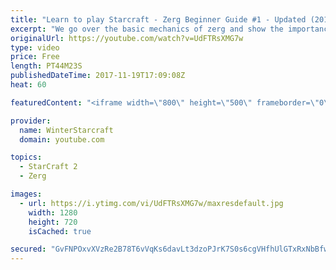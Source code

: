 ```yaml
---
title: "Learn to play Starcraft - Zerg Beginner Guide #1 - Updated (2017)"
excerpt: "We go over the basic mechanics of zerg and show the importance of understanding at least some of what your opponent is doing.  This guide is meant for players with an understanding of the objectives of starcraft but without any strong direction or gameplan, especially for each specific race! -- Watch"
originalUrl: https://youtube.com/watch?v=UdFTRsXMG7w
type: video
price: Free
length: PT44M23S
publishedDateTime: 2017-11-19T17:09:08Z
heat: 60

featuredContent: "<iframe width=\"800\" height=\"500\" frameborder=\"0\" src=\"https://www.youtube.com/embed/UdFTRsXMG7w\" allow=\"accelerometer; autoplay; encrypted-media; gyroscope; picture-in-picture\" allowfullscreen></iframe>"

provider:
  name: WinterStarcraft
  domain: youtube.com

topics:
  - StarCraft 2
  - Zerg

images:
  - url: https://i.ytimg.com/vi/UdFTRsXMG7w/maxresdefault.jpg
    width: 1280
    height: 720
    isCached: true

secured: "GvFNPOxvXVzRe2B78T6vVqKs6davLt3dzoPJrK7S0s6cgVHfhUlGTxRxNbBfwuRJfe0+0vs5iR31Esdg1b+autUPqdjmdQEm0Np9nqpf7r2TeoTUMMm2SGgyCMBwpp9Yb7l8ZeU0FBOOOLdCPVTCj/p4oSYMgKUwyDXu5snBa01guYuTlJXkf/8iumrGamm+PxKOvF4Ws656OiU1L8TbSrzDGCrU2vsENMGlZ8fzP9QaB4s8eOLXZgvVtxbDBbU5VbzE87tV/xzQPE3Iy2GzEY9UIAXULTAust0Q/R5rULghqg0fU2ap+fjxhbYdG/qVvLQW77NHSio2Gk6nfGh9V5bWCnVwN7tFmxTmupAwc3g1PnIGCW0PLqpgKxwh4eN0aQnIJh5kRFmW0MKDgeJy48I90f3ZpH4nDIygf1ko41osfEOuZCCT3RiLTKZw5br+;f+w6l0MCpns0809rLmoDBg=="
---
```


